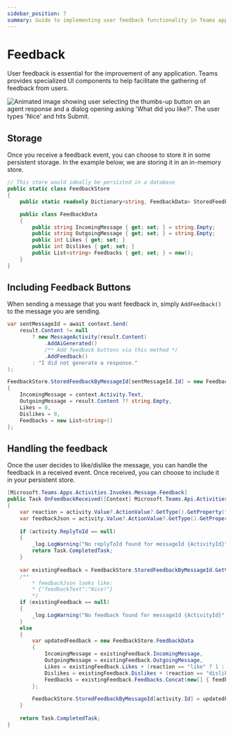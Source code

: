 ```yaml
---
sidebar_position: 7
summary: Guide to implementing user feedback functionality in Teams applications, covering feedback UI components, event handling, and storage mechanisms for gathering and managing user responses to improve application performance.
---
```



# Feedback

User feedback is essential for the improvement of any application. Teams provides specialized UI components to help facilitate the gathering of feedback from users.

![Animated image showing user selecting the thumbs-up button on an agent response and a dialog opening asking 'What did you like?'. The user types 'Nice' and hits Submit.](/screenshots/feedback.gif)

## Storage

Once you receive a feedback event, you can choose to store it in some persistent storage. In the example below, we are storing it in an in-memory store.

```csharp
// This store would ideally be persisted in a database
public static class FeedbackStore
{
    public static readonly Dictionary<string, FeedbackData> StoredFeedbackByMessageId = new();

    public class FeedbackData
    {
        public string IncomingMessage { get; set; } = string.Empty;
        public string OutgoingMessage { get; set; } = string.Empty;
        public int Likes { get; set; }
        public int Dislikes { get; set; }
        public List<string> Feedbacks { get; set; } = new();
    }
}
```

## Including Feedback Buttons

When sending a message that you want feedback in, simply `AddFeedback()` to the message you are sending.

```csharp
var sentMessageId = await context.Send(
    result.Content != null
        ? new MessageActivity(result.Content)
            .AddAiGenerated()
            /** Add feedback buttons via this method */
            .AddFeedback()
        : "I did not generate a response."
);

FeedbackStore.StoredFeedbackByMessageId[sentMessageId.Id] = new FeedbackStore.FeedbackData
{
    IncomingMessage = context.Activity.Text,
    OutgoingMessage = result.Content ?? string.Empty,
    Likes = 0,
    Dislikes = 0,
    Feedbacks = new List<string>()
};
```

## Handling the feedback

Once the user decides to like/dislike the message, you can handle the feedback in a received event. Once received, you can choose to include it in your persistent store.


```csharp
[Microsoft.Teams.Apps.Activities.Invokes.Message.Feedback]
public Task OnFeedbackReceived([Context] Microsoft.Teams.Api.Activities.Invokes.Messages.SubmitActionActivity activity)
{
    var reaction = activity.Value?.ActionValue?.GetType().GetProperty("reaction")?.GetValue(activity.Value?.ActionValue)?.ToString();
    var feedbackJson = activity.Value?.ActionValue?.GetType().GetProperty("feedback")?.GetValue(activity.Value?.ActionValue)?.ToString();
    
    if (activity.ReplyToId == null)
    {
        _log.LogWarning("No replyToId found for messageId {ActivityId}", activity.Id);
        return Task.CompletedTask;
    }
    
    var existingFeedback = FeedbackStore.StoredFeedbackByMessageId.GetValueOrDefault(activity.ReplyToId);
    /**
        * feedbackJson looks like:
        * {"feedbackText":"Nice!"}
        */
    if (existingFeedback == null)
    {
        _log.LogWarning("No feedback found for messageId {ActivityId}", activity.Id);
    }
    else
    {
        var updatedFeedback = new FeedbackStore.FeedbackData
        {
            IncomingMessage = existingFeedback.IncomingMessage,
            OutgoingMessage = existingFeedback.OutgoingMessage,
            Likes = existingFeedback.Likes + (reaction == "like" ? 1 : 0),
            Dislikes = existingFeedback.Dislikes + (reaction == "dislike" ? 1 : 0),
            Feedbacks = existingFeedback.Feedbacks.Concat(new[] { feedbackJson ?? string.Empty }).ToList()
        };
        
        FeedbackStore.StoredFeedbackByMessageId[activity.Id] = updatedFeedback;
    }
    
    return Task.CompletedTask;
}
```
